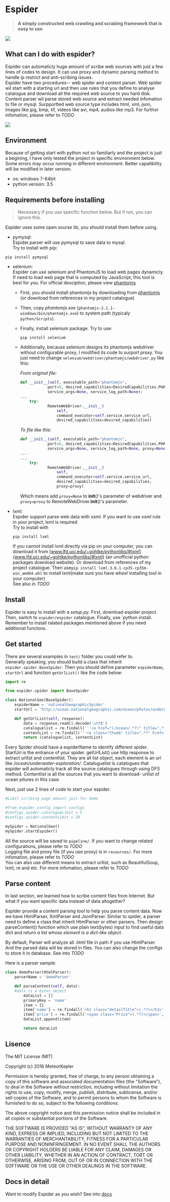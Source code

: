 # Espider
>**A simply constructed web crawling and scrabing framework that is easy to use**  

![](https://github.com/MeteorKepler/espider/raw/master/artworks/spider-web.jpg)  

## What can I do with espider?  
Espider can automaticly huge amount of scribe web sources with just a few lines of codes to design. It can use proxy and dynamic parsing method to handle ip restrict and anti-scribing issues.  
Espider have two procedures-- web spider and content parser. Web spider wil start with a starting url and then use rules that you define to analyse catalogue and download all the required web source to you hard disk. Content parser wil parse stored web source and extract needed infomation to file or mysql.
Surpportted web source type includes html, xml, json, images like jpg, bmp, tif, videos like avi, mp4, audios like mp3. For furthor infomation, please refer to *TODO*  

![](https://github.com/MeteorKepler/espider/raw/master/artworks/mainproc.jpg)  

## Environment  
Because of getting start with python not so familiarly and the project is just a begining, I have only tested the project in specific environment below. 
Some errors may occur running in different environment. Better capatibility will be modified in later version.
* os: windows 7-64bit
* python version: 3.5  

## Requirements before installing
>Necessary if you use specific function below. But if not, you can ignore this.  

Espider uses some open sourse lib, you should install them before using.
* pymysql:   
Espider.parser will use pymysql to save data to mysql.  
Try to install with pip:  
```
pip install pymysql
```  

* selenium:  
    Espider can use selenium and PhantomJS to load web pages dynamicly. If need to load web page that is computed by JavaScript, this tool is best for you. For official desciption, please view [phantomjs](http://phantomjs.org/)
    - First, you should install phantomjs by downloading from [phantomjs](http://phantomjs.org/) (or download from references 
    in my project catalogue)  
    - Then, copy *phantomjs.exe* (`phantomjs-2.1.1-windows/bin/phantomjs.exe`) to system path (typicaly `python/Scripts`).  
    - Finally, install selenium package. Try to use:  
        ```
        pip install selenium
        ```  
    - Additionally, because selenium designs its phantomjs webdriver without configurable proxy, I modified its code to surport proxy. You just need to change `selenium/webdriver/phantomjs/webdriver.py` like this:  

        *From original file:*  

        ```python
        def __init__(self, executable_path="phantomjs",
                    port=0, desired_capabilities=DesiredCapabilities.PHANTOMJS,
                    service_args=None, service_log_path=None):  
        ...  
            try:
                    RemoteWebDriver.__init__(
                        self,
                        command_executor=self.service.service_url,
                        desired_capabilities=desired_capabilities)
        ```  

        *To file like this:*    

        ```python
        def __init__(self, executable_path="phantomjs",
                    port=0, desired_capabilities=DesiredCapabilities.PHANTOMJS,
                    service_args=None, service_log_path=None, proxy=None):  
        ... 
        ... 
            try:
                    RemoteWebDriver.__init__(
                        self,
                        command_executor=self.service.service_url,
                        desired_capabilities=desired_capabilities,
                        proxy=proxy)
        ```  

        Which means add `proxy=None` to __init__()'s parameter of webdriver and `proxy=proxy` to RemoteWebDriver.__init__()'s parameter.  

* lxml:  
    Espider support parse web data with xsml. If you want to use xsml rule in your project,  lxml is required  
    Try to install with  
    ```
    pip install lxml
    ```  

    If you cannot install lxml directly via pip on your computer, you can download it from [www.lfd.uci.edu/~gohlke/pythonlibs/#lxml](www.lfd.uci.edu/~gohlke/pythonlibs/#lxml) (an unofficial python packages download website). Or download from references of my project catalogue. Then use`pip install lxml-3.6.1-cp35-cp35m-win_amd64.whl` to install lxml(make sure you have *wheel* installing tool in your computer)  
    See also in *TODO*  



## Install  

Espider is easy to install with a *setup.py*. First, download espider project. Then, switch to `espider/espider` catalogue. Finally, use `python install.  
Remember to install ralated packages mentioned above if you need additional functons.


## Get started  

There are several examples in `test/` folder you could refer to.  
Generally speaking, you should build a class that inherit `espider.spider.BaseSpider`. Then you should define parameter `espiderName`, `startUrl`  and function `getUrlList()` like the code below:  

```python
import re

from espider.spider import BaseSpider

class NationalGeo(BaseSpider):
    espiderName = 'nationalGeographicSpider'
    startUrl = 'http://ocean.nationalgeographic.com/ocean/photos/underwater-exploration-photos/'

    def getUrlList(self, response):
        data = response.read().decode('utf8')
        cataloguelist = re.findall('''<a href="(/ocean/.*?)" title=".*?">.*?</a>''', data)
        contentList = re.findall('''<a class="thumb" title=".*?" href='(.*?)'>''', data)
        return (cataloguelist, contentList)
```

Every Spider should have a espiderName to identify different spider. StartUrl is the entrance of your spider. getUrlList() use http response to extract urllist and contentlist. They are all list object, each element is an url like */ocean/underwater-exploration/*. Cataloguelist is catalogues that espider will automaticly track all the source catalogues through using DFS method. Contentlist is all the sources that you want to download- urllist of ocean pitures in this case.  

Next, just use 2 lines of code to start your espider.  

```python
#Limit scribing page amount just for demo

#from espider.config import configs
#configs.spider.catalogueLimit = 5
#configs.spider.contentLimit = 20

mySpider = NationalGeo()
mySpider.startEspider()
```

All the source will be saved to `pipeline/`. If you want to change related configurations, please refer to *TODO*  
Logging file and proxy file (if you use proxy) is in `resources/`. For more infomation, please refer to *TODO*  
You can also use different means to extract urllist, such as BeautifulSoup, lxml, re and etc. For more infomation, please refer to *TODO*  

## Parse content

In last section, we learned how to scribe content files from Internet. But what if you want specific data instead of data altogether?  

Espider provide a content parsing tool to help you parse content data. Now we have HtmlParser, XmlParser and JsonParser. Similar to spider, a parser need to define a class that inherit HtmlParser or other parsers. Then design parseContent() function which use plain text(bytes) input to find useful data dict and return *a list whose element is a dict-like object*.  

By default, Parser will analyze all *.html* file in path if you use HtmlParser. And the parsed data will be stored in files. You can also change the configs to store it in database. See into *TODO*  

Here is a parser sample:  

```python
class demoParser(HtmlParser):
    parserName = 'demoParser'

    def parseContent(self, data):
    #data is a bytes object
        dataList = []
        primaryKey = 'name'
        item = {}
        item['name'] = re.findall('<h1 class="detailTitle">(.*?)</h1>', data)[0]
        item['price'] = re.findall('<span class="Price">(.*?)</span>', data)[0]
        dataList.append(item)

        return dataList
```  

## Lisence

The MIT License (MIT)

Copyright (c) 2016 MeteorKepler

Permission is hereby granted, free of charge, to any person obtaining a copy
of this software and associated documentation files (the "Software"), to deal
in the Software without restriction, including without limitation the rights
to use, copy, modify, merge, publish, distribute, sublicense, and/or sell
copies of the Software, and to permit persons to whom the Software is
furnished to do so, subject to the following conditions:

The above copyright notice and this permission notice shall be included in all
copies or substantial portions of the Software.

THE SOFTWARE IS PROVIDED "AS IS", WITHOUT WARRANTY OF ANY KIND, EXPRESS OR
IMPLIED, INCLUDING BUT NOT LIMITED TO THE WARRANTIES OF MERCHANTABILITY,
FITNESS FOR A PARTICULAR PURPOSE AND NONINFRINGEMENT. IN NO EVENT SHALL THE
AUTHORS OR COPYRIGHT HOLDERS BE LIABLE FOR ANY CLAIM, DAMAGES OR OTHER
LIABILITY, WHETHER IN AN ACTION OF CONTRACT, TORT OR OTHERWISE, ARISING FROM,
OUT OF OR IN CONNECTION WITH THE SOFTWARE OR THE USE OR OTHER DEALINGS IN THE
SOFTWARE.  

## Docs in detail 

Want to modify Espider as you wish? See into [docs]()